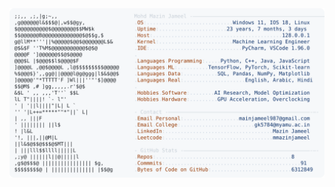 <picture>
  <source srcset="https://raw.githubusercontent.com/mmazinjameel/mmazinjameel/main/dark_mode.svg?v=1749420559" media="(prefers-color-scheme: dark)">
  <img src="https://raw.githubusercontent.com/mmazinjameel/mmazinjameel/main/light_mode.svg?v=1749420559">
</picture>
